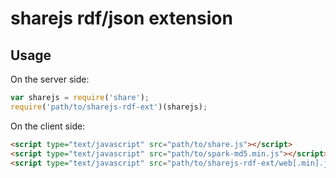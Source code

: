 
sharejs rdf/json extension
==========================

Usage
-----

On the server side:

```js
var sharejs = require('share');
require('path/to/sharejs-rdf-ext')(sharejs);
```

On the client side:

```html
<script type="text/javascript" src="path/to/share.js"></script>
<script type="text/javascript" src="path/to/spark-md5.min.js"></script>
<script type="text/javascript" src="path/to/sharejs-rdf-ext/web[.min].js"></script>
```
